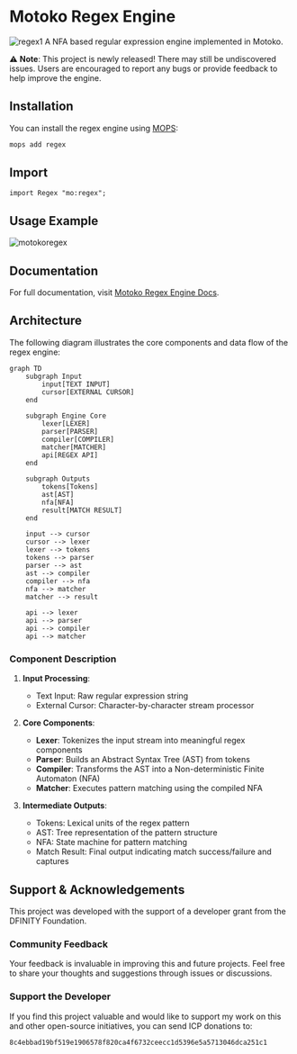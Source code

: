 # Motoko Regex Engine
![regex1](https://github.com/user-attachments/assets/bc8e7812-6dae-46e2-a167-c569a7fd4bd1)
A NFA based regular expression engine implemented in Motoko.

⚠️ **Note**: This project is newly released! There may still be undiscovered issues. Users are encouraged to report any bugs or provide feedback to help improve the engine.

## Installation

You can install the regex engine using [MOPS](https://mops.one/):

```bash
mops add regex
```

## Import

```motoko
import Regex "mo:regex";
```

## Usage Example
![motokoregex](https://github.com/user-attachments/assets/15698a21-6478-422a-b226-f5052f71eb80)

## Documentation

For full documentation, visit [Motoko Regex Engine Docs](https://demali-876.github.io/motoko_regex_engine/introduction.html).

## Architecture

The following diagram illustrates the core components and data flow of the regex engine:

```mermaid
graph TD
    subgraph Input
        input[TEXT INPUT]
        cursor[EXTERNAL CURSOR]
    end

    subgraph Engine Core
        lexer[LEXER]
        parser[PARSER]
        compiler[COMPILER]
        matcher[MATCHER]
        api[REGEX API]
    end

    subgraph Outputs
        tokens[Tokens]
        ast[AST]
        nfa[NFA]
        result[MATCH RESULT]
    end

    input --> cursor
    cursor --> lexer
    lexer --> tokens
    tokens --> parser
    parser --> ast
    ast --> compiler
    compiler --> nfa
    nfa --> matcher
    matcher --> result

    api --> lexer
    api --> parser
    api --> compiler
    api --> matcher
```

### Component Description

1. **Input Processing**:
   - Text Input: Raw regular expression string
   - External Cursor: Character-by-character stream processor

2. **Core Components**:
   - **Lexer**: Tokenizes the input stream into meaningful regex components
   - **Parser**: Builds an Abstract Syntax Tree (AST) from tokens
   - **Compiler**: Transforms the AST into a Non-deterministic Finite Automaton (NFA)
   - **Matcher**: Executes pattern matching using the compiled NFA

3. **Intermediate Outputs**:
   - Tokens: Lexical units of the regex pattern
   - AST: Tree representation of the pattern structure
   - NFA: State machine for pattern matching
   - Match Result: Final output indicating match success/failure and captures

## Support & Acknowledgements

This project was developed with the support of a developer grant from the DFINITY Foundation.

### Community Feedback

Your feedback is invaluable in improving this and future projects. Feel free to share your thoughts and suggestions through issues or discussions.

### Support the Developer

If you find this project valuable and would like to support my work on this and other open-source initiatives, you can send ICP donations to:

```motoko
8c4ebbad19bf519e1906578f820ca4f6732ceecc1d5396e5a5713046dca251c1
```

